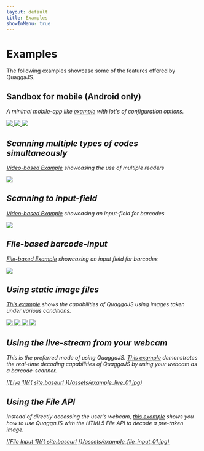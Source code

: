 ```yaml
---
layout: default
title: Examples
showInMenu: true
---
```


Examples
========

The following examples showcase some of the features offered by QuaggaJS.

## Sandbox for mobile (Android only) <i class="icon-video-camera"/>

A minimal mobile-app like [example](sandbox/) with lot's of configuration
options.

<a href="sandbox/" class="columns large-thirds small-half">
    <img src="{{ site.baseurl }}/assets/sandbox-01.png" />
    <img src="{{ site.baseurl }}/assets/sandbox-02.png" />
    <img src="{{ site.baseurl }}/assets/sandbox-03.png" />
</a>

## Scanning multiple types of codes simultaneously <i class="icon-video-camera"/>

<a href="multiple/">Video-based Example</a> showcasing the use of multiple
readers

<a href="multiple/">
    <img src="{{ site.baseurl }}/assets/scan-multiple-01.png" />
</a>

## Scanning to input-field <i class="icon-video-camera"/>

<a href="scan-to-input/">Video-based Example</a> showcasing an input-field for
barcodes

<a href="scan-to-input/">
    <img src="{{ site.baseurl }}/assets/scan-to-input-01.png" />
</a>

## File-based barcode-input <i class="icon-camera"/> <i class="icon-image"/>

<a href="file-input/">File-based Example</a> showcasing an input field for
barcodes

<a href="file-input/">
    <img src="{{ site.baseurl }}/assets/scan-to-input-01.png" />
</a>

## Using static image files <i class="icon-image"/>

[This example](static_images/) shows the capabilities of QuaggaJS using
images taken under various conditions.

<a href="static_images/" class="columns large-quater small-half">
    <img src="{{ site.baseurl }}/assets/example_static_01.jpg" />
    <img src="{{ site.baseurl }}/assets/example_static_02.jpg" />
    <img src="{{ site.baseurl }}/assets/example_static_03.jpg" />
    <img src="{{ site.baseurl }}/assets/example_static_04.jpg" />
</a>

## Using the live-stream from your webcam <i class="icon-video-camera"/>

This is the preferred mode of using QuaggaJS. [This example](live_w_locator/)  demonstrates the real-time decoding capabilities of QuaggaJS by using your
webcam as a barcode-scanner.

[![Live 1]({{ site.baseurl }}/assets/example_live_01.jpg)](live_w_locator/)

## Using the File API <i class="icon-camera"/> <i class="icon-image"/>

Instead of directly accessing the user's webcam, [this example](file_input/)  shows you how to use QuaggaJS with the HTML5 File API to decode a pre-taken image.

[![File Input 1]({{ site.baseurl }}/assets/example_file_input_01.jpg)](file_input/)
